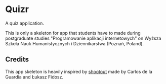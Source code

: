 Quizr
=====

A quiz application. 

This is only a skeleton for app that students have to made during postgraduate
studies "Programowanie aplikacji internetowych" on Wyższa Szkoła Nauk
Humanistycznych i Dziennikarstwa (Poznań, Poland).

Credits
-------

This app skeleton is heavily inspired by [shootout](https://github.com/Pylons/shootout)
made by Carlos de la Guardia and Łukasz Fidosz.

